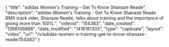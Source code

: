 {
    "title": "adidas Women's Training - Get To Know Shanaze Reade",
    "description": "adidas Women's Training - Get To Know Shanaze Reade BMX track rider, Shanaze Reade, talks about training and the importance of giving more than 100%.",
    "videoid": "154383",
    "date_created": "1398106898",
    "date_modified": "1418181303",
    "type": "captivate",
    "layout": "video",
    "url": "\/v\/adidas-women-s-training-get-to-know-shanaze-reade\/154383"
}